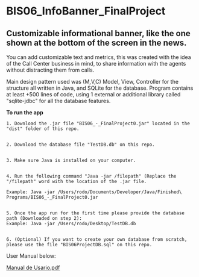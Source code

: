 # BIS06_InfoBanner_FinalProject
## Customizable informational banner, like the one shown at the bottom of the screen in the news.

You can add customizable text and metrics, this was created with the idea of the Call Center business in mind, to share information with the agents without distracting them from calls. 

Main design pattern used was (M,V,C) Model, View, Controller for the structure all written in Java, and SQLite for the database.
Program contains at least +500 lines of code, using 1 external or additional library called "sqlite-jdbc" for all the database features.

**To run the app**

    1. Download the .jar file "BIS06_-_FinalProject0.jar" located in the "dist" folder of this repo. 
    

    2. Download the database file "TestDB.db" on this repo.
    

    3. Make sure Java is installed on your computer. 
    

    4. Run the following command "Java -jar /filepath" (Replace the "/filepath" word with the location of the .jar file.
    
    Example: Java -jar /Users/rodo/Documents/Developer/Java/Finished\ Programs/BIS06_-_FinalProject0.jar


    5. Once the app run for the first time please provide the database path (Downloaded on step 2):
    Example: Java -jar /Users/rodo/Desktop/TestDB.db


    6. (Optional) If you want to create your own database from scratch, please use the file "BIS06ProjectDB.sql" on this repo. 
    

User Manual below:

[Manual de Usario.pdf](https://github.com/RodoJML/BIS06_InfoBanner_FinalProject/files/12783345/Manual.de.Usario.pdf)
